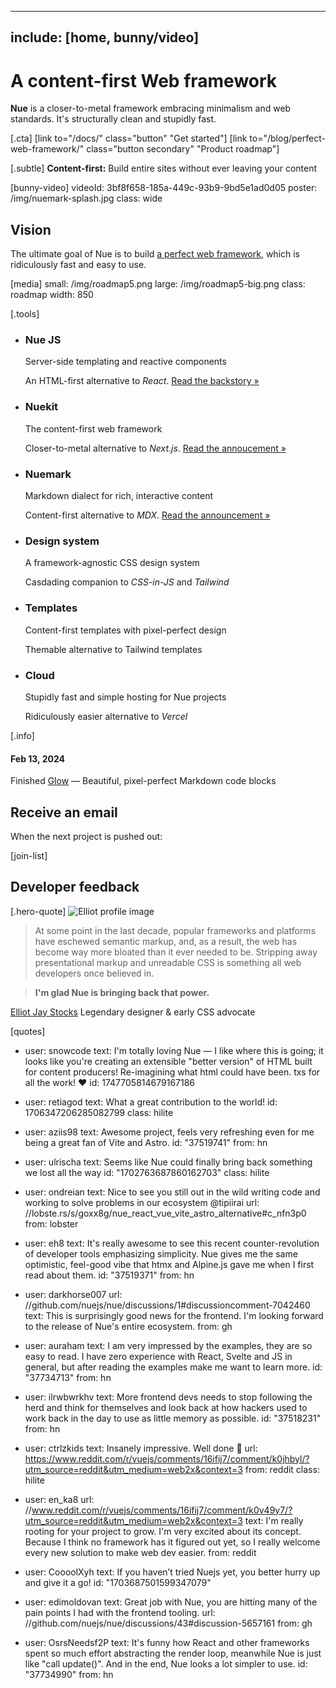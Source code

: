 
---
include: [home, bunny/video]
---

# A content-first Web framework
**Nue** is a closer-to-metal framework embracing minimalism and web standards. It's structurally clean and stupidly fast.

[.cta]
  [link to="/docs/" class="button" "Get started"]
  [link to="/blog/perfect-web-framework/" class="button secondary" "Product roadmap"]

[.subtle]
  **Content-first:** Build entire sites without ever leaving your content

[bunny-video]
  videoId: 3bf8f658-185a-449c-93b9-9bd5e1ad0d05
  poster: /img/nuemark-splash.jpg
  class: wide

## Vision
The ultimate goal of Nue is to build [a perfect web framework](/blog/perfect-web-framework/), which is ridiculously fast and easy to use.

[media]
  small: /img/roadmap5.png
  large: /img/roadmap5-big.png
  class: roadmap
  width: 850


[.tools]
  * ### Nue JS
    Server-side templating and reactive components

    An HTML-first alternative to *React*. [Read the backstory &raquo;](/blog/backstory/)

  * ### Nuekit
    The content-first web framework

    Closer-to-metal alternative to *Next.js*. [Read the annoucement &raquo;](/blog/nuekit-010/)

  * ### Nuemark
    Markdown dialect for rich, interactive content

    Content-first alternative to *MDX*. [Read the announcement &raquo;](/blog/introducing-nuemark/)

  * ### Design system
    A framework-agnostic CSS design system

    Casdading companion to *CSS-in-JS* and *Tailwind*

  * ### Templates
    Content-first templates with pixel-perfect design

    Themable alternative to Tailwind templates

  * ### Cloud
    Stupidly fast and simple hosting for Nue projects

    Ridiculously easier alternative to *Vercel*

[.info]
  #### Feb 13, 2024
  Finished [Glow](/blog/introducing-glow/) — Beautiful, pixel-perfect Markdown code blocks


## Receive an email
When the next project is pushed out:

[join-list]


## Developer feedback


[.hero-quote]
  ![Elliot profile image]( /home/img/elliot-jay-stocks.jpg)

  > At some point in the last decade, popular frameworks and platforms have eschewed semantic markup, and, as a result, the web has become way more bloated than it ever needed to be. Stripping away presentational markup and unreadable CSS is something all web developers once believed in.

  > **I'm glad Nue is bringing back that power.**

  [Elliot Jay Stocks](//elliotjaystocks.com/)
  Legendary designer & early CSS advocate


[quotes]
  - user: snowcode
    text: I'm totally loving Nue — I like where this is going; it looks like you're creating an extensible "better version" of HTML built for content producers! Re-imagining what html could have been. txs for all the work! ❤️
    id: 1747705814679167186

  - user: retiagod
    text: What a great contribution to the world!
    id: 1706347206285082799
    class: hilite

  - user: aziis98
    text: Awesome project, feels very refreshing even for me being a great fan of Vite and Astro.
    id: "37519741"
    from: hn

  - user: ulrischa
    text: Seems like Nue could finally bring back something we lost all the way
    id: "1702763687860162703"
    class: hilite

  - user: ondreian
    text: Nice to see you still out in the wild writing code and working to solve problems in our ecosystem @tipiirai
    url: //lobste.rs/s/goxx8g/nue_react_vue_vite_astro_alternative#c_nfn3p0
    from: lobster

  - user: eh8
    text: It's really awesome to see this recent counter-revolution of developer tools emphasizing simplicity. Nue gives me the same optimistic, feel-good vibe that htmx and Alpine.js gave me when I first read about them.
    id: "37519371"
    from: hn

  - user: darkhorse007
    url: //github.com/nuejs/nue/discussions/1#discussioncomment-7042460
    text: This is surprisingly good news for the frontend. I'm looking forward to the release of Nue's entire ecosystem.
    from: gh

  - user: auraham
    text: I am very impressed by the examples, they are so easy to read. I have zero experience with React, Svelte and JS in general, but after reading the examples make me want to learn more.
    id: "37734713"
    from: hn

  - user: ilrwbwrkhv
    text: More frontend devs needs to stop following the herd and think for themselves and look back at how hackers used to work back in the day to use as little memory as possible.
    id: "37518231"
    from: hn

  - user: ctrlzkids
    text: Insanely impressive. Well done 👏
    url: https://www.reddit.com/r/vuejs/comments/16ifij7/comment/k0jhbyl/?utm_source=reddit&utm_medium=web2x&context=3
    from: reddit
    class: hilite

  - user: en_ka8
    url: //www.reddit.com/r/vuejs/comments/16ifij7/comment/k0v49y7/?utm_source=reddit&utm_medium=web2x&context=3
    text: I'm really rooting for your project to grow. I'm very excited about its concept. Because I think no framework has it figured out yet, so I really welcome every new solution to make web dev easier.
    from: reddit

  - user: CoooolXyh
    text: If you haven’t tried Nuejs yet, you better hurry up and give it a go!
    id: "1703687501599347079"

  - user: edimoldovan
    text: Great job with Nue, you are hitting many of the pain points I had with the frontend tooling.
    url: //github.com/nuejs/nue/discussions/43#discussion-5657161
    from: gh

  - user: OsrsNeedsf2P
    text: It's funny how React and other frameworks spent so much effort abstracting the render loop, meanwhile Nue is just like "call update()". And in the end, Nue looks a lot simpler to use.
    id: "37734990"
    from: hn



